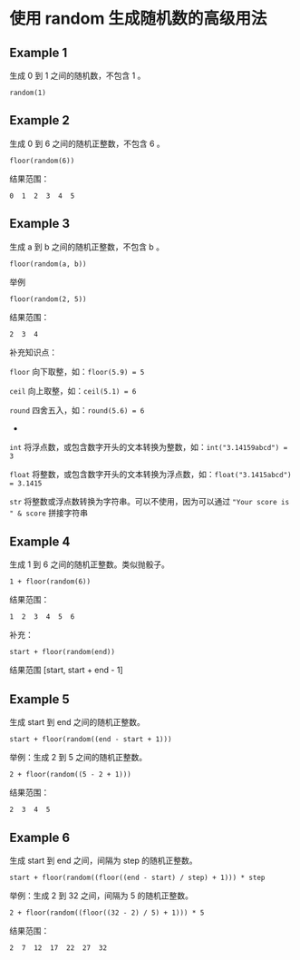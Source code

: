 # 使用 random 生成随机数的高级用法

## Example 1
生成 0 到 1 之间的随机数，不包含 1 。
```
random(1)
```

## Example 2
生成 0 到 6 之间的随机正整数，不包含 6 。
```
floor(random(6))
```
结果范围：
```
0  1  2  3  4  5
```

## Example 3
生成 a 到 b 之间的随机正整数，不包含 b 。
```
floor(random(a, b))
```
举例
```
floor(random(2, 5))
```
结果范围：
```
2  3  4
```

补充知识点：

`floor` 向下取整，如：`floor(5.9) = 5`

`ceil`  向上取整，如：`ceil(5.1) = 6`

`round` 四舍五入，如：`round(5.6) = 6`

-

`int` 将浮点数，或包含数字开头的文本转换为整数，如：`int("3.14159abcd") = 3`
  
`float` 将整数，或包含数字开头的文本转换为浮点数，如：`float("3.1415abcd") = 3.1415`
  
`str` 将整数或浮点数转换为字符串。可以不使用，因为可以通过 `"Your score is " & score` 拼接字符串

## Example 4
生成 1 到 6 之间的随机正整数。类似抛骰子。
```
1 + floor(random(6))
```
结果范围：
```
1  2  3  4  5  6
```
补充：
```
start + floor(random(end))
```
结果范围 \[start, start + end - 1]


## Example 5
生成 start 到 end 之间的随机正整数。
```
start + floor(random((end - start + 1)))
```
举例：生成 2 到 5 之间的随机正整数。
```
2 + floor(random((5 - 2 + 1)))
```
结果范围：
```
2  3  4  5
```

## Example 6
生成 start 到 end 之间，间隔为 step 的随机正整数。
```
start + floor(random((floor((end - start) / step) + 1))) * step
```
举例：生成 2 到 32 之间，间隔为 5 的随机正整数。
```
2 + floor(random((floor((32 - 2) / 5) + 1))) * 5
```
结果范围：
```
2  7  12  17  22  27  32
```

